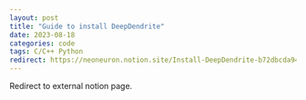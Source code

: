 ```yaml
---
layout: post
title: "Guide to install DeepDendrite"
date: 2023-08-18
categories: code
tags: C/C++ Python
redirect: https://neoneuron.notion.site/Install-DeepDendrite-b72dbcda941a439fb8b5bf0af1086e86?pvs=4
---
```


Redirect to external notion page.
